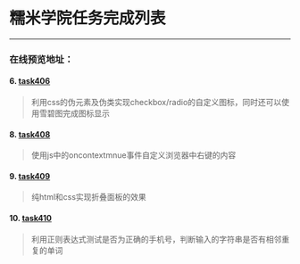 # 糯米学院任务完成列表

---
### 在线预览地址：
#### 6. [task406](https://visugar.github.io/ife2017/04nuomi/task406/index.html)
> 利用css的伪元素及伪类实现checkbox/radio的自定义图标，同时还可以使用雪碧图完成图标显示

#### 8. [task408](https://visugar.github.io/ife2017/04nuomi/task408/index.html)
> 使用js中的oncontextmnue事件自定义浏览器中右键的内容

#### 9. [task409](https://visugar.github.io/ife2017/04nuomi/task409/index.html)
> 纯html和css实现折叠面板的效果

#### 10. [task410](https://visugar.github.io/ife2017/04nuomi/task410/index.html)
> 利用正则表达式测试是否为正确的手机号，判断输入的字符串是否有相邻重复的单词